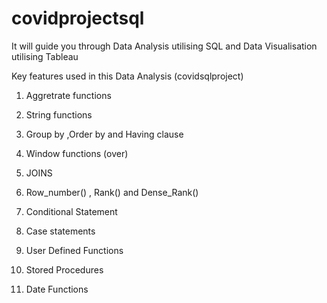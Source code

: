 # covidprojectsql


It will guide you through Data Analysis utilising SQL and Data Visualisation utilising Tableau

Key features used in this  Data Analysis (covidsqlproject)

1. Aggretrate functions 

2. String functions

3. Group by ,Order by and Having clause 

4. Window functions (over)

5. JOINS

6. Row_number() , Rank() and Dense_Rank()

7. Conditional Statement

8. Case statements

9. User Defined Functions

10. Stored Procedures

11. Date Functions



